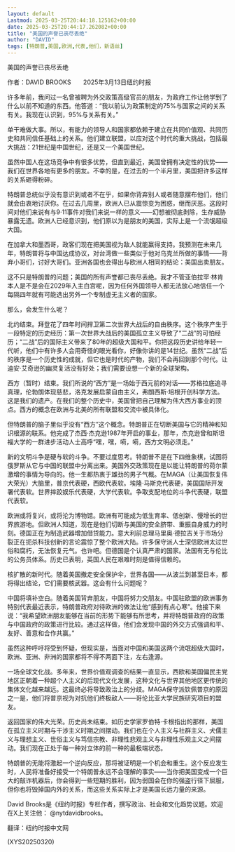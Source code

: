 ```yaml
---
layout: default
Lastmod: 2025-03-25T20:44:18.125162+00:00
date: 2025-03-25T20:44:17.262082+00:00
title: "美国的声誉已丧尽丢绝"
author: "DAVID"
tags: [特朗普,美国,欧洲,代表,他们，新语丝]
---
```


美国的声誉已丧尽丢绝

作者：DAVID BROOKS　　2025年3月13日纽约时报

许多年前，我问过一名曾被聘为外交政策高级官员的朋友，为政府工作让他学到了什么以前不知道的东西。他答道：“我以前认为政策制定的75%与国家之间的关系有关。我现在认识到，95%与关系有关。”

单干难做大事。所以，有能力的领导人和国家都依赖于建立在共同价值观、共同历史和共同信任基础上的关系。他们建立联盟，以应对这个时代的重大挑战，包括最大挑战：21世纪是中国世纪，还是又一个美国世纪。

虽然中国人在这场竞争中有很多优势，但直到最近，美国曾拥有决定性的优势——我们在世界各地有更多的朋友。不幸的是，在过去的一个半月里，美国把许多这样的关系砸得粉碎。

特朗普总统似乎没有意识到或者不在乎，如果你背弃别人或者随意摆布他们，他们就会由衷地讨厌你。在过去几周里，欧洲人已从震惊变为困惑，继而厌恶。这段时间对他们来说有与9·11事件对我们来说一样的意义——幻想被彻底剥除，生存威胁暴露无遗。欧洲人已经意识到，他们原以为是朋友的美国，实际上是一个流氓超级大国。

在加拿大和墨西哥，政客们现在把美国视为敌人就能赢得支持。我预测在未来几年，特朗普将与中国达成协议，对台湾做一些类似于他对乌克兰所做的事情——背弃小哥们，讨好大哥们。亚洲各国也会得出与欧洲人相同的结论：美国出卖朋友。

这不只是特朗普的问题；美国的所有声誉都已丧尽丢绝。我才不管亚伯拉罕·林肯本人是不是会在2029年入主白宫呢，因为任何外国领导人都无法放心地信任一个每隔四年就有可能选出另外一个专制虚无主义者的国家。

那么，会发生什么呢？

北约结束。拜登花了四年时间捍卫第二次世界大战后的自由秩序。这个秩序产生于一段特定的历史经历：第一次世界大战后的美国孤立主义导致了“二战”的可怕经历；“二战”后的国际主义带来了80年的超级大国和平。你把这段历史讲给年轻一代听，他们中有许多人会用奇怪的眼光看你，好像你讲的是14世纪。虽然“二战”后的秩序是一个历史性的成就，但它也是时代的产物，我们不会再回到那个时代。让迪安·艾奇逊的幽灵复活没有好处；我们需要设想一个新的全球架构。

西方（暂时）结束。我们所说的“西方”是一场始于西元前的对话——苏格拉底追寻真理，伦勃朗体现慈悲，洛克发展启蒙自由主义，弗朗西斯·培根开创科学方法。这是我们的遗产。在我们的整个历史中，美国曾把自己理解为伟大西方事业的顶点。西方的概念在欧洲与北美的所有联盟和交流中被具体化。

但特朗普的脑子里似乎没有“西方”这个概念。特朗普正在切断美国与它的精神和知识根源的联系。他完成了杰西·杰克逊1987年开启的事业，那年，杰克逊曾和斯坦福大学的一群进步活动人士高呼“嘿，嘿，嗬，嗬，西方文明必须走。”

新的文明斗争是硬与软的斗争。不要过度思考。特朗普不是在下四维象棋，试图将俄罗斯从它与中国的联盟中分离出来。美国外交政策现在是以能让特朗普的荷尔蒙激增的事情为导向的。他一生都热衷于雄劲的男子气概。在MAGA（让美国恢复伟大荣光）大脑里，普京代表硬，西欧代表软。埃隆·马斯克代表硬，美国国际开发署代表软。世界摔跤娱乐代表硬，大学代表软。争取支配地位的斗争代表硬，联盟代表软。

欧洲或将复兴，或将沦为博物馆。欧洲有可能成为低生育率、低创新、慢增长的世界旅游地。但欧洲人知道，现在是他们切断与美国的安全脐带、重振自身威力的时刻。德国正在为制造武器增加借贷能力。意大利前总理马里奥·德拉吉关于市场分裂正在扼杀科技创新的言论震惊了整个欧洲大陆。许多保守派人士深信欧洲太过世俗和腐朽，无法恢复元气。也许吧。但德国是个认真严肃的国家。法国有无与伦比的公务员体系。历史已表明，英国人民在艰难时刻是值得信赖的。

核扩散的新时代。随着美国撤走安全保护伞，世界各国——从波兰到甚至日本，都将得出结论，它们需要核武器。这会有什么问题呢？

中国将填补空白。随着美国背弃朋友，中国将努力交朋友。中国驻欧盟的欧洲事务特别代表最近表示，特朗普政府对待欧洲的做法让他“感到有点心寒”。他接下来说：“我希望欧洲朋友能够在当前的形势下能够有所思考，并将特朗普政府的政策与中国政府的政策进行比较。通过这样做，他们会发现中国的外交方式强调和平、友好、善意和合作共赢。”

虽然这种呼吁将受到怀疑，但现实是，当面对中国和美国这两个流氓超级大国时，欧洲、亚洲、非洲的国家都将不得不两面下注，左右逢源。

一场全球文化战。多年来，世界价值观调查的结果一直显示，西欧和美国偏民主党地区正朝着一种超个人主义的后现代文化发展，这种文化与世界其他地区更传统的集体文化越来越远。这最终必将导致政治上的分歧。MAGA保守派钦佩普京的原因之一是，他们将普京视为对抗他们终极敌人——哥伦比亚大学民族研究项目的盟友。

返回国家的伟大光荣。历史尚未结束。如历史学家罗伯特·卡根指出的那样，美国在孤立主义时期与干涉主义时期之间摆动。我们也在个人主义与社群主义、犬儒主义与理想主义、世俗主义与笃信宗教、非理性悲观主义与非理性乐观主义之间摆动。我们现在正处于每一种对立体的前一种的最极端状态。

特朗普的无能将激起一个逆向反应，那将被证明是一个机会和重生。这个反应发生时，人民将准备好接受一个特朗普永远不会理解的事实——当你把美国变成一个巨大的敲诈机器后，你会得到一些短期的胜利，因为弱国会在你的强盗行径下屈服，但你也将毁掉国内外的关系，而这些关系实际上才是美国长远力量的来源。

David Brooks是《纽约时报》专栏作者，撰写政治、社会和文化趋势议题。欢迎在X上关注他： @nytdavidbrooks。

翻译：纽约时报中文网

(XYS20250320)

